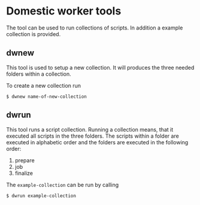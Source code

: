 # Domestic worker tools
The tool can be used to run collections of scripts. In addition a example collection is provided.

## dwnew
This tool is used to setup a new collection. It will produces the three needed folders within a collection.

To create a new collection run

    $ dwnew name-of-new-collection

## dwrun
This tool runs a script collection. Running a collection means, that it executed all scripts in the three folders. The scripts within a folder are executed in alphabetic order and the folders are executed in the following order:
1. prepare
2. job
3. finalize

The <code>example-collection</code> can be run by calling

    $ dwrun example-collection
